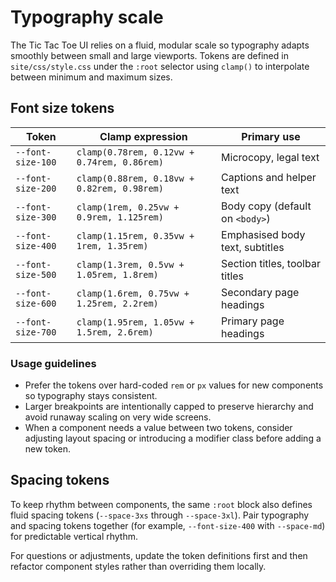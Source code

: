 # Typography scale

The Tic Tac Toe UI relies on a fluid, modular scale so typography adapts smoothly between small and large viewports. Tokens are defined in `site/css/style.css` under the `:root` selector using `clamp()` to interpolate between minimum and maximum sizes.

## Font size tokens

| Token | Clamp expression | Primary use |
| --- | --- | --- |
| `--font-size-100` | `clamp(0.78rem, 0.12vw + 0.74rem, 0.86rem)` | Microcopy, legal text |
| `--font-size-200` | `clamp(0.88rem, 0.18vw + 0.82rem, 0.98rem)` | Captions and helper text |
| `--font-size-300` | `clamp(1rem, 0.25vw + 0.9rem, 1.125rem)` | Body copy (default on `<body>`) |
| `--font-size-400` | `clamp(1.15rem, 0.35vw + 1rem, 1.35rem)` | Emphasised body text, subtitles |
| `--font-size-500` | `clamp(1.3rem, 0.5vw + 1.05rem, 1.8rem)` | Section titles, toolbar titles |
| `--font-size-600` | `clamp(1.6rem, 0.75vw + 1.25rem, 2.2rem)` | Secondary page headings |
| `--font-size-700` | `clamp(1.95rem, 1.05vw + 1.5rem, 2.6rem)` | Primary page headings |

### Usage guidelines

- Prefer the tokens over hard-coded `rem` or `px` values for new components so typography stays consistent.
- Larger breakpoints are intentionally capped to preserve hierarchy and avoid runaway scaling on very wide screens.
- When a component needs a value between two tokens, consider adjusting layout spacing or introducing a modifier class before adding a new token.

## Spacing tokens

To keep rhythm between components, the same `:root` block also defines fluid spacing tokens (`--space-3xs` through `--space-3xl`). Pair typography and spacing tokens together (for example, `--font-size-400` with `--space-md`) for predictable vertical rhythm.

For questions or adjustments, update the token definitions first and then refactor component styles rather than overriding them locally.
